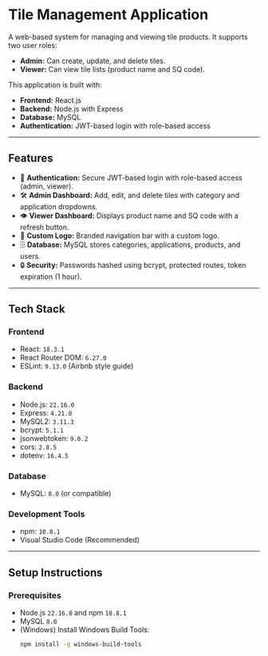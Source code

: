# Tile Management Application

A web-based system for managing and viewing tile products. It supports two user roles:

- **Admin:** Can create, update, and delete tiles.
- **Viewer:** Can view tile lists (product name and SQ code).

This application is built with:

- **Frontend:** React.js
- **Backend:** Node.js with Express
- **Database:** MySQL
- **Authentication:** JWT-based login with role-based access

---

## Features

- 🔐 **Authentication:** Secure JWT-based login with role-based access (admin, viewer).
- 🛠️ **Admin Dashboard:** Add, edit, and delete tiles with category and application dropdowns.
- 👁️ **Viewer Dashboard:** Displays product name and SQ code with a refresh button.
- 🎨 **Custom Logo:** Branded navigation bar with a custom logo.
- 🗄️ **Database:** MySQL stores categories, applications, products, and users.
- 🔒 **Security:** Passwords hashed using bcrypt, protected routes, token expiration (1 hour).

---

## Tech Stack

### Frontend
- React: `18.3.1`
- React Router DOM: `6.27.0`
- ESLint: `9.13.0` (Airbnb style guide)

### Backend
- Node.js: `22.16.0`
- Express: `4.21.0`
- MySQL2: `3.11.3`
- bcrypt: `5.1.1`
- jsonwebtoken: `9.0.2`
- cors: `2.8.5`
- dotenv: `16.4.5`

### Database
- MySQL: `8.0` (or compatible)

### Development Tools
- npm: `10.8.1`
- Visual Studio Code (Recommended)

---

## Setup Instructions

### Prerequisites
- Node.js `22.16.0` and npm `10.8.1`
- MySQL `8.0`
- (Windows) Install Windows Build Tools:
  ```bash
  npm install -g windows-build-tools
